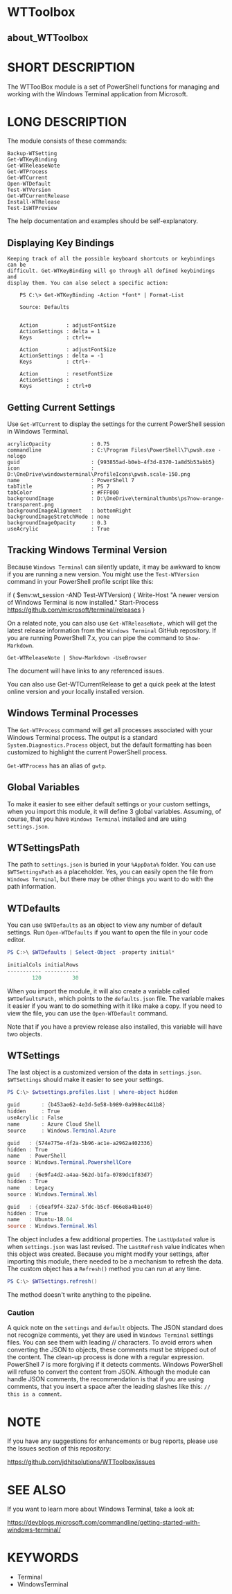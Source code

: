 ﻿# WTToolbox

## about_WTToolbox

# SHORT DESCRIPTION

The WTToolBox module is a set of PowerShell functions for managing and working
with the Windows Terminal application from Microsoft.

# LONG DESCRIPTION

The module consists of these commands:

    Backup-WTSetting
    Get-WTKeyBinding
    Get-WTReleaseNote
    Get-WTProcess
    Get-WTCurrent
    Open-WTDefault
    Test-WTVersion
    Get-WTCurrentRelease
    Install-WTRelease
    Test-IsWTPreview

The help documentation and examples should be self-explanatory.

## Displaying Key Bindings
    Keeping track of all the possible keyboard shortcuts or keybindings can be
    difficult. Get-WTKeyBinding will go through all defined keybindings and
    display them. You can also select a specific action:

        PS C:\> Get-WTKeyBinding -Action *font* | Format-List

        Source: Defaults


        Action         : adjustFontSize
        ActionSettings : delta = 1
        Keys           : ctrl+=

        Action         : adjustFontSize
        ActionSettings : delta = -1
        Keys           : ctrl+-

        Action         : resetFontSize
        ActionSettings :
        Keys           : ctrl+0

## Getting Current Settings

Use `Get-WTCurrent` to display the settings for the current PowerShell session
in Windows Terminal.

    acrylicOpacity             : 0.75
    commandline                : C:\Program Files\PowerShell\7\pwsh.exe -nologo
    guid                       : {993855ad-b0eb-4f3d-8370-1a8d5b53abb5}
    icon                       : D:\OneDrive\windowsterminal\ProfileIcons\pwsh.scale-150.png
    name                       : PowerShell 7
    tabTitle                   : PS 7
    tabColor                   : #FFF000
    backgroundImage            : D:\OneDrive\terminalthumbs\ps7now-orange-transparent.png
    backgroundImageAlignment   : bottomRight
    backgroundImageStretchMode : none
    backgroundImageOpacity     : 0.3
    useAcrylic                 : True

## Tracking Windows Terminal Version

Because `Windows Terminal` can silently update, it may be awkward to know if
you are running a new version. You might use the `Test-WTVersion` command in
your PowerShell profile script like this:

if ( $env:wt_session -AND Test-WTVersion) {
  Write-Host "A newer version of Windows Terminal is now installed."
  Start-Process https://github.com/microsoft/terminal/releases
}

On a related note, you can also use `Get-WTReleaseNote,` which will get the
latest release information from the `Windows Terminal` GitHub repository. If
you are running PowerShell 7.x, you can pipe the command to `Show-Markdown`.

    Get-WTReleaseNote | Show-Markdown -UseBrowser

The document will have links to any referenced issues.

You can also use Get-WTCurrentRelease to get a quick peek at the latest
online version and your locally installed version.

## Windows Terminal Processes

The `Get-WTProcess` command will get all processes associated with your
Windows Terminal process. The output is a standard `System.Diagnostics.Process`
object, but the default formatting has been customized to highlight the current
PowerShell process.

`Get-WTProcess` has an alias of `gwtp`.

## Global Variables

To make it easier to see either default settings or your custom settings, when
you import this module, it will define 3 global variables. Assuming, of course,
that you have `Windows Terminal` installed and are using `settings.json`.

## WTSettingsPath

The path to `settings.json` is buried in your `%AppData%` folder. You can use
`$WTSettingsPath` as a placeholder. Yes, you can easily open the file from
`Windows Terminal`, but there may be other things you want to do with the path
information.

## WTDefaults

You can use `$WTDefaults` as an object to view any number of default settings.
Run `Open-WTDefaults` if you want to open the file in your code editor.

```powershell
PS C:>\ $WTDefaults | Select-Object -property initial*

initialCols initialRows
----------- -----------
        120          30
```

When you import the module, it will also create a variable called
`$WTDefaultsPath,` which points to the `defaults.json` file. The variable makes
it easier if you want to do something with it like make a copy. If you need to
view the file, you can use the `Open-WTDefault` command.

Note that if you have a preview release also installed, this variable will have
two objects.

## WTSettings

The last object is a customized version of the data in `settings.json`.
`$WTSettings` should make it easier to see your settings.

```powershell
PS C:\> $wtsettings.profiles.list | where-object hidden

guid       : {b453ae62-4e3d-5e58-b989-0a998ec441b8}
hidden     : True
useAcrylic : False
name       : Azure Cloud Shell
source     : Windows.Terminal.Azure

guid   : {574e775e-4f2a-5b96-ac1e-a2962a402336}
hidden : True
name   : PowerShell
source : Windows.Terminal.PowershellCore

guid   : {6e9fa4d2-a4aa-562d-b1fa-0789dc1f83d7}
hidden : True
name   : Legacy
source : Windows.Terminal.Wsl

guid   : {c6eaf9f4-32a7-5fdc-b5cf-066e8a4b1e40}
hidden : True
name   : Ubuntu-18.04
source : Windows.Terminal.Wsl
```

The object includes a few additional properties. The `LastUpdated` value is
when `settings.json` was last revised. The `LastRefresh` value indicates when
this object was created. Because you might modify your settings, after
importing this module, there needed to be a mechanism to refresh the data.
The custom object has a `Refresh()` method you can run at any time.

```powershell
PS C:\> $WTSettings.refresh()
```

The method doesn't write anything to the pipeline.

### Caution

A quick note on the `settings` and `default` objects. The JSON standard does
not recognize comments, yet they are used in `Windows Terminal` settings files.
You can see them with leading // characters. To avoid errors when converting
the JSON to objects, these comments must be stripped out of the content. The
clean-up process is done with a regular expression. PowerShell 7 is more
forgiving if it detects comments. Windows PowerShell will refuse to convert the
content from JSON. Although the module can handle JSON comments, the
recommendation is that if you are using comments, that you insert a space after
the leading slashes like this:  `// this is a comment`.

# NOTE

If you have any suggestions for enhancements or bug reports, please use the
Issues section of this repository:

https://github.com/jdhitsolutions/WTToolbox/issues

# SEE ALSO
If you want to learn more about Windows Terminal, take a look at:

https://devblogs.microsoft.com/commandline/getting-started-with-windows-terminal/

# KEYWORDS

- Terminal
- WindowsTerminal
